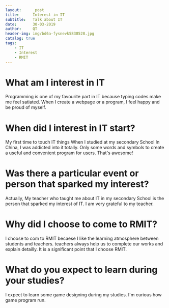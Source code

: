 ```yaml
---
layout:     _post
title:      Interest in IT
subtitle:   Talk about IT
date:       30-03-2019
author:     QT
header-img: img/bd6a-fysnevk5838528.jpg  
catalog: true
tags:
    - IT
    - Interest
    - RMIT
---
```


# What am I interest in IT

Programming is one of my favourite part in IT because typing codes make me feel satiated. When I create a webpage or a program, I feel happy and be proud of myself.

# When did I interest in IT start? 

My first time to touch IT things When I studied at my secondary School In China, I was addicted into it totally. Only some words and symbols to create a useful and convenient program for users. That's awesome!

# Was there a particular event or person that sparked my interest? 

Actually, My teacher who taught me about IT in my secondary School is the person that sparked my interest of IT. I am very grateful to my teacher.

# Why did I choose to come to RMIT?

I choose to com to RMIT becaese I like the learning atmosphere between students and teachers. teachers always help us to complete our works and explain detailly. It is a significant point that I choose RMIT.

# What do you expect to learn during your studies?

I expect to learn some game designing during my studies. I'm curious how game program run.
